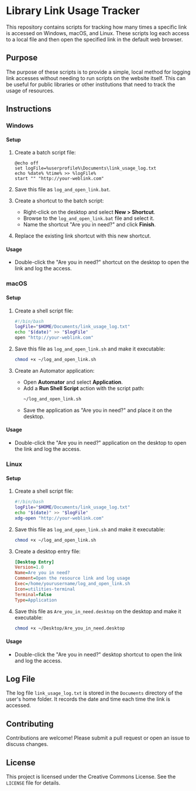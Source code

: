 # Library Link Usage Tracker

This repository contains scripts for tracking how many times a specific link is accessed on Windows, macOS, and Linux. These scripts log each access to a local file and then open the specified link in the default web browser.

## Purpose

The purpose of these scripts is to provide a simple, local method for logging link accesses without needing to run scripts on the website itself. This can be useful for public libraries or other institutions that need to track the usage of resources.

## Instructions

### Windows

#### Setup

1. Create a batch script file:
    ```batch
    @echo off
    set logFile=%userprofile%\Documents\link_usage_log.txt
    echo %date% %time% >> %logFile%
    start "" "http://your-weblink.com"
    ```

2. Save this file as `log_and_open_link.bat`.

3. Create a shortcut to the batch script:
    - Right-click on the desktop and select **New > Shortcut**.
    - Browse to the `log_and_open_link.bat` file and select it.
    - Name the shortcut "Are you in need?" and click **Finish**.

4. Replace the existing link shortcut with this new shortcut.

#### Usage

- Double-click the "Are you in need?" shortcut on the desktop to open the link and log the access.

### macOS

#### Setup

1. Create a shell script file:
    ```sh
    #!/bin/bash
    logFile="$HOME/Documents/link_usage_log.txt"
    echo "$(date)" >> "$logFile"
    open "http://your-weblink.com"
    ```

2. Save this file as `log_and_open_link.sh` and make it executable:
    ```sh
    chmod +x ~/log_and_open_link.sh
    ```

3. Create an Automator application:
    - Open **Automator** and select **Application**.
    - Add a **Run Shell Script** action with the script path:
        ```sh
        ~/log_and_open_link.sh
        ```
    - Save the application as "Are you in need?" and place it on the desktop.

#### Usage

- Double-click the "Are you in need?" application on the desktop to open the link and log the access.

### Linux

#### Setup

1. Create a shell script file:
    ```sh
    #!/bin/bash
    logFile="$HOME/Documents/link_usage_log.txt"
    echo "$(date)" >> "$logFile"
    xdg-open "http://your-weblink.com"
    ```

2. Save this file as `log_and_open_link.sh` and make it executable:
    ```sh
    chmod +x ~/log_and_open_link.sh
    ```

3. Create a desktop entry file:
    ```ini
    [Desktop Entry]
    Version=1.0
    Name=Are you in need?
    Comment=Open the resource link and log usage
    Exec=/home/yourusername/log_and_open_link.sh
    Icon=utilities-terminal
    Terminal=false
    Type=Application
    ```

4. Save this file as `Are_you_in_need.desktop` on the desktop and make it executable:
    ```sh
    chmod +x ~/Desktop/Are_you_in_need.desktop
    ```

#### Usage

- Double-click the "Are you in need?" desktop shortcut to open the link and log the access.

## Log File

The log file `link_usage_log.txt` is stored in the `Documents` directory of the user's home folder. It records the date and time each time the link is accessed.

## Contributing

Contributions are welcome! Please submit a pull request or open an issue to discuss changes.

## License

This project is licensed under the Creative Commons License. See the `LICENSE` file for details.
